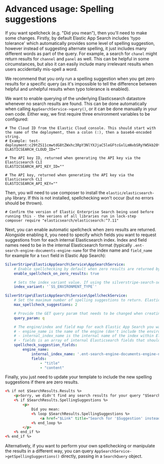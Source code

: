 # Advanced usage: Spelling suggestions
<!-- START doctoc generated TOC please keep comment here to allow auto update -->
<!-- DON'T EDIT THIS SECTION, INSTEAD RE-RUN doctoc TO UPDATE -->

<!-- END doctoc generated TOC please keep comment here to allow auto update -->
If you want spellcheck (e.g. "Did you mean"), then you'll need to make some changes. Firstly, by default Elastic App Search includes 'typo tolerance' which automatically provides some level of spelling suggestion, however instead of suggesting alternate spelling, it just includes many different words as part of the query. For example, a search for `chanel` might return results for `channel` and `panel` as well. This can be helpful in some circumstances, but also it can easily include many irrelevant results when users accidentally mis-spell a word.

We recommend that you only run a spelling suggestion when you get zero results for a specific query (as it's impossible to tell the difference between helpful and unhelpful results when typo tolerance is enabled).

We want to enable querying of the underlying Elasticsearch datastore whenever no search results are found. This can be done automatically when calling `AppSearchService->query()`, or it can be done manually in your own code. Either way, we first require three environment variables to be configured:
```dotenv
# The Cloud ID from the Elastic Cloud console. This should start with the name of the deployment, then a colon (:), then a base64-encoded string.
# Example: test-deployment:c29tZS11cmwtdG8tZWxhc3RpY3NlYXJjaC5leGFtcGxlLmNvbSRyYW5kb20tdXVpZC1zdHJpbmctMSRyYW5kb20tdXVpZC1zdHJpbmctMg==
ELASTICSEARCH_CLOUD_ID=""

# The API key ID, returned when generating the API key via the Elasticsearch CLI
ELASTICSEARCH_API_KEY_ID=""

# The API key, returned when generating the API key via the Elasticsearch CLI
ELASTICSEARCH_API_KEY=""
```

Then, you will need to use composer to install the `elastic/elasticsearch-php` library. If this is not installed, spellchecking won't occur (but no errors should be thrown).

```shell
# Confirm the version of Elastic Enterprise Search being used before running this - the verions of all libraries run in lock-step
composer require "elasticsearch/elasticsearch:^7.11"
```

Next, you can enable automatic spellcheck when zero results are returned. Alongside enabling it, you need to specify which fields you want to request suggestions from for each internal Elasticsearch index. Index and field names need to be in the internal Elasticsearch format (typically `.ent-search-engine-documents-engine-name` for the index name and `field_name` for example for a `text` field in Elastic App Search):

```yml
SilverStripe\ElasticAppSearch\Service\AppSearchService:
    # Enable spellchecking by default when zero results are returned by Elastic App Search.
    enable_spellcheck_on_zero_results: true

    # Sets the index variant value. If using the silverstripe-search-service module, this must be the same as what you use for that (e.g. `ENTERPRISE_SEARCH_ENGINE_PREFIX` or `APP_SEARCH_ENGINE_PREFIX`)
    index_variant: '`SS_ENVIRONMENT_TYPE`'

SilverStripe\ElasticAppSearch\Service\SpellcheckService:
    # Set the maximum number of spelling suggestions to return. Elasticsearch may return less than this, but if it returns more than only the top N suggestions will be provided to the SearchResult.
    max_spellcheck_suggestions: 2

    # Provide the GET query param that needs to be changed when creating links to other spelling suggestions
    query_param: q

    # The engine/index and field map for each Elastic App Search you want to provide spellchecking for, where:
    # - engine_name is the name of the engine (don't include the environment variable part - e.g. just use "content" if your engine name is actually "dev-content"
    # - internal_index_name is the internal name of the index within Elasticsearch. This typically starts with .ent-search-engine- and then a random SHA.
    # - fields is an array of internal Elasticsearch fields that should be used to get spelling suggestions from. These can only be taken from text (aka string) fields, and follow the Elastic App Search naming format (e.g. a field in your IndexConfiguration called 'title' will have a field called 'title' internally within Elasticsearch).
    spellcheck_suggestion_fields:
        engine_name:
            internal_index_name: '.ent-search-engine-documents-engine-name'
            fields:
                - "title"
                - "content"
```

Finally, you just need to update your template to include the new spelling suggestions if there are zero results.

```html
<% if not $SearchResults.Results %>
    <p>Sorry, we didn't find any search results for your query "$SearchResults.Query".</p>
    <% if $SearchResults.SpellingSuggestions %>
        <p>
            Did you mean:
            <% loop $SearchResults.SpellingSuggestions %>
                <a href="$Link" title="Search for '$Suggestion' instead">$Suggestion</a><% if $Last %>?<% else %>, <% end_if %>
            <% end_loop %>
        </p>
    <% end_if %>
<% end_if %>
```

Alternatively, if you want to perform your own spellchecking or manipulate the results in a different way, you can query `AppSearchService->getSpellingSuggestions()` directly, passing in a `SearchQuery` object.
